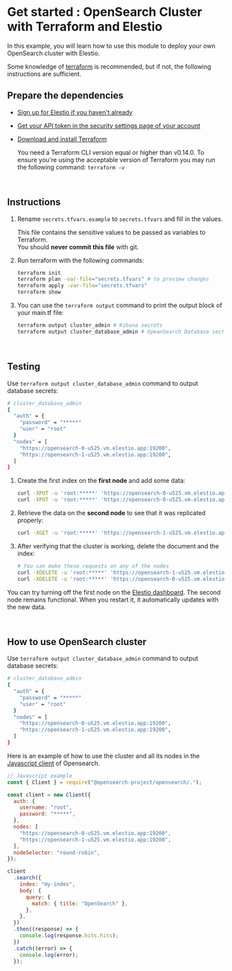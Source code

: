 # Get started : OpenSearch Cluster with Terraform and Elestio

In this example, you will learn how to use this module to deploy your own OpenSearch cluster with Elestio.

Some knowledge of [terraform](https://developer.hashicorp.com/terraform/intro) is recommended, but if not, the following instructions are sufficient.

## Prepare the dependencies

- [Sign up for Elestio if you haven't already](https://dash.elest.io/signup)

- [Get your API token in the security settings page of your account](https://dash.elest.io/account/security)

- [Download and install Terraform](https://www.terraform.io/downloads)

  You need a Terraform CLI version equal or higher than v0.14.0.
  To ensure you're using the acceptable version of Terraform you may run the following command: `terraform -v`

<br>

## Instructions

1. Rename `secrets.tfvars.example` to `secrets.tfvars` and fill in the values.

   This file contains the sensitive values to be passed as variables to Terraform.</br>
   You should **never commit this file** with git.

2. Run terraform with the following commands:

   ```bash
   terraform init
   terraform plan -var-file="secrets.tfvars" # to preview changes
   terraform apply -var-file="secrets.tfvars"
   terraform show
   ```

3. You can use the `terraform output` command to print the output block of your main.tf file:

   ```bash
   terraform output cluster_admin # Kibana secrets
   terraform output cluster_database_admin # OpeanSearch Database secrets
   ```

<br>

## Testing

Use `terraform output cluster_database_admin` command to output database secrets:

```bash
# cluster_database_admin
{
  "auth" = {
    "password" = "*****"
    "user" = "root"
  }
  "nodes" = [
    "https://opensearch-0-u525.vm.elestio.app:19200",
    "https://opensearch-1-u525.vm.elestio.app:19200",
  ]
}
```

1.  Create the first index on the **first node** and add some data:

    ```bash
    curl -XPUT -u 'root:*****' 'https://opensearch-0-u525.vm.elestio.app:19200/my-first-index'
    curl -XPUT -u 'root:*****' 'https://opensearch-0-u525.vm.elestio.app:19200/my-first-index/_doc/1' -H 'Content-Type: application/json' -d '{"Description": "To be or not to be, that is the question."}'
    ```

2.  Retrieve the data on the **second node** to see that it was replicated properly:

    ```bash
    curl -XGET -u 'root:*****' 'https://opensearch-1-u525.vm.elestio.app:19200/my-first-index/_doc/1'
    ```

3.  After verifying that the cluster is working, delete the document and the index:

    ```bash
    # You can make these requests on any of the nodes
    curl -XDELETE -u 'root:*****' 'https://opensearch-1-u525.vm.elestio.app:19200/my-first-index/_doc/1'
    curl -XDELETE -u 'root:*****' 'https://opensearch-0-u525.vm.elestio.app:19200/my-first-index/'
    ```

You can try turning off the first node on the [Elestio dashboard](https://dash.elest.io/).
The second node remains functional.
When you restart it, it automatically updates with the new data.

<br>

## How to use OpenSearch cluster

Use `terraform output cluster_database_admin` command to output database secrets:

```bash
# cluster_database_admin
{
  "auth" = {
    "password" = "*****"
    "user" = "root"
  }
  "nodes" = [
    "https://opensearch-0-u525.vm.elestio.app:19200",
    "https://opensearch-1-u525.vm.elestio.app:19200",
  ]
}
```

Here is an example of how to use the cluster and all its nodes in the [Javascript client](https://opensearch.org/docs/latest/clients/javascript/index/) of Opensearch.

```js
// Javascript example
const { Client } = require("@opensearch-project/opensearch/.");

const client = new Client({
  auth: {
    username: "root",
    password: "*****",
  },
  nodes: [
    "https://opensearch-0-u525.vm.elestio.app:19200",
    "https://opensearch-1-u525.vm.elestio.app:19200",
  ],
  nodeSelector: "round-robin",
});

client
  .search({
    index: "my-index",
    body: {
      query: {
        match: { title: "OpenSearch" },
      },
    },
  })
  .then((response) => {
    console.log(response.hits.hits);
  })
  .catch((error) => {
    console.log(error);
  });
```
